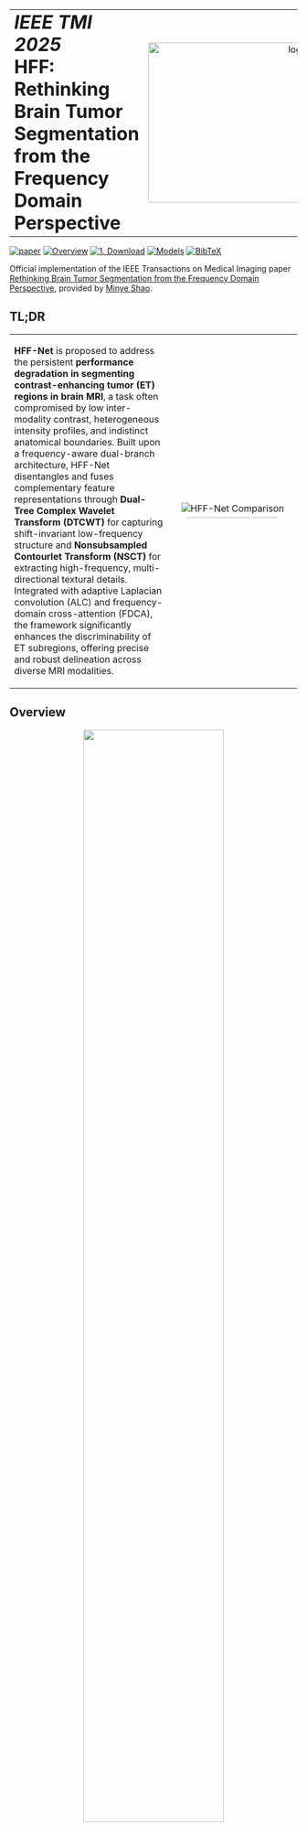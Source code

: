 <table>
<tr>
<td align="left">
  <h1 style="margin: 0;">
    <em>IEEE TMI 2025</em><br>
    HFF: Rethinking Brain Tumor Segmentation from the Frequency Domain Perspective
  </h1>
</td>
<td align="right">
  <img src="figs/hff_logo.png" alt="logo" width="280">
</td>
</tr>
</table>



[![paper](https://img.shields.io/badge/arXiv-Paper-red.svg)](https://www.arxiv.org/abs/2506.10142)
[![Overview](https://img.shields.io/badge/Overview-Read-orange.svg)](#overview)
[![1. Download](https://img.shields.io/badge/Datasets-Download-yellow.svg)](#1-download)
[![Models](https://img.shields.io/badge/Training-Evaluation-purple.svg)](#check-before-training)
[![BibTeX](https://img.shields.io/badge/BibTeX-Cite-blueviolet.svg)](#citation)


Official implementation of the IEEE Transactions on Medical Imaging paper [Rethinking Brain Tumor Segmentation from the Frequency Domain Perspective](https://www.arxiv.org/abs/2506.10142), provided by [Minye Shao](https://www.linkedin.com/in/minyeshao/).



## TL;DR

<table>
<tr>
<td>

**HFF-Net** is proposed to address the persistent **performance degradation in segmenting contrast-enhancing tumor (ET) regions in brain MRI**, a task often compromised by low inter-modality contrast, heterogeneous intensity profiles, and indistinct anatomical boundaries. Built upon a frequency-aware dual-branch architecture, HFF-Net disentangles and fuses complementary feature representations through **Dual-Tree Complex Wavelet Transform (DTCWT)** for capturing shift-invariant low-frequency structure and **Nonsubsampled Contourlet Transform (NSCT)** for extracting high-frequency, multi-directional textural details. Integrated with adaptive Laplacian convolution (ALC) and frequency-domain cross-attention (FDCA), the framework significantly enhances the discriminability of ET subregions, offering precise and robust delineation across diverse MRI modalities.

</td>
<td width="45%" align="center">

<img src="figs/problem.jpg" alt="HFF-Net Comparison" style="max-width:100%; height:auto;">

<em style="font-size:2px; color:gray; text-align:center; display:block; margin-top:5px;">
Figure: Comparison of our method and prior work in a complex glioma case,  
highlighting improved segmentation of the ET region using fused frequency-domain features.
</em>

</td>
</tr>
</table>





## Overview
<div align=center>  
<img src='figs/overview.png' width="70%">
</div>



(a) Architecture of our HFF-Net: A multimodal dual-branch network decomposing and integrating multi-directional HF and LF MRI features with three components: ALC, FDCA, and FDD. It uses **L**<sub><em>unsup</em></sub> for output consistency between branches and **L**<sub><em>sup</em></sub><sup><em>H,L</em></sup> to align each branch's main and side outputs with ground truth. (b) Our ALC uses elastic weight consolidation to dynamically update weights, maintaining HF filtering functionality while extracting features from multimodal and multi-directional inputs. (c) FDCA enhances the extraction and processing of anisotropic volumetric features in MRI images through multi-dimensional cross-attention mechanisms in the frequency domain. (d) FDD processes multi-sequence MRI slices by decomposing them into HF and LF inputs using distinct frequency domain transforms. (e) The fusion block integrates the deep HF and LF features from the deep layers during the encoding process.

<div align=center>  
<img src='figs/results.jpg' width="70%">
</div>

Some experimental results are presented below for illustration. For more details, please refer to our paper.






---

## 🛠️ Install Dependencies
> ✅ Tested on Ubuntu 22.04/24.04 + Pytorch 2.1.2

Clone this repo and install environment:
```
git clone https://github.com/VinyehShaw/HFF.git
cd HFF
conda create -n hff python=3.8
conda activate hff
pip install -r requirements.txt
```
 Install [MATLAB]( https://www.mathworks.com/downloads/), please make sure to install the [Image Processing Toolbox](https://mathworks.com/products/image-processing.html) as an additional component.

> ✅ The project has been tested with the MATLAB versions R2025a, R2024b, R2023b.

## 📦 Datasets Preparation
### 1. Download
 Datasets Preparation
Please download and prepare the following training datasets:

- [BraTS 2019](https://www.med.upenn.edu/cbica/brats2019/data.html) is now available for download on [Kaggle](https://www.kaggle.com/datasets/aryashah2k/brain-tumor-segmentation-brats-2019). The training set includes all samples from both the HGG and LGG subsets.


- [BraTS 2020](https://www.med.upenn.edu/cbica/brats2020/data.html) is also now available for download on [Kaggle](https://www.kaggle.com/datasets/awsaf49/brats20-dataset-training-validation).

- [MSD](https://decathlon-10.grand-challenge.org/) Brain Tumor (Task 01_BrainTumour)  is available from via [AWS](http://medicaldecathlon.com/dataaws/) or [Google Drive](https://drive.google.com/drive/folders/1HqEgzS8BV2c7xYNrZdEAnrHk7osJJ--2).

- To download [BraTS 2023](https://www.synapse.org/Synapse:syn51156910/wiki/621282), simply create an account on Synapse and register for the challenge on the official website (register through [BraTS-Lighthouse 2025 Challenge](https://www.synapse.org/Synapse:syn64153130/wiki/631048) now).


After downloading and extracting, the data is organized under the following structure (Here, we use BraTS 2020 as an example, same layout applies to other datasets):
```
your_data_path/
└── MICCAI_BraTS2020_TrainingData/
    ├── BraTS20_Training_001/
    │   ├── BraTS20_Training_001_flair.nii
    │   ├── BraTS20_Training_001_t1.nii
    │   ├── BraTS20_Training_001_t1ce.nii
    │   ├── BraTS20_Training_001_t2.nii
    │   └── BraTS20_Training_001_seg.nii
    ├── BraTS20_Training_002/
    ├── ...
    └── BraTS20_Training_369/
```
---
### 2. Frequency Decomposition

To extract the low-frequency components of MRI volumes, run the Python script ```./DTCWT_LF.py```. You only need to modify the --data_root argument to point to your dataset location. For example, for BraTS 2020:

```
python DTCWT_LF.py --data_root yourpath/MICCAI_BraTS2020_TrainingData/
```


Then, to perform high-frequency transformation on MRI volumes, use the Matlab script ```./NSCT_BTS/nsct_hf.m```
Make sure the original MRI data is correctly organized. For example, in the BraTS 2020 case:
```
baseDir = 'yourpath/MICCAI_BraTS2020_TrainingData';
nsct_tbx_dir = './NSCT_BTS/nsct_toolbox'; % Ensure this path is relative to the current working directory
```
This process may take some time, so feel free to take a break while it runs. ☕️

---
After running frequency decomposition, each subject folder is expected to have the following structure:
```
your_data_path/
└── MICCAI_BraTS2020_TrainingData/
    ├── BraTS20_Training_001/
    │   ├── BraTS20_Training_001_flair.nii
    │   ├── BraTS20_Training_001_flair_H1.nii.gz
    │   ├── BraTS20_Training_001_flair_H2.nii.gz
    │   ├── BraTS20_Training_001_flair_H3.nii.gz
    │   ├── BraTS20_Training_001_flair_H4.nii.gz
    │   ├── BraTS20_Training_001_flair_L.nii.gz  
    │
    │   ├── BraTS20_Training_001_t1.nii
    │   ├── BraTS20_Training_001_t1_H1.nii.gz
    │   ├── ...
    │   ├── BraTS20_Training_001_t1_L.nii.gz
    │
    │   ├── BraTS20_Training_001_t1ce.nii
    │   ├── BraTS20_Training_001_t1ce_H1.nii.gz
    │   ├── ...
    │   ├── BraTS20_Training_001_t1ce_L.nii.gz
    │
    │   ├── BraTS20_Training_001_t2.nii
    │   ├── BraTS20_Training_001_t2_H1.nii.gz
    │   ├── ...
    │   ├── BraTS20_Training_001_t2_L.nii.gz
    │
    │   └── BraTS20_Training_001_seg.nii
    ├── BraTS20_Training_002/
    ├── BraTS20_Training_003/
    ├── ...
    └── BraTS20_Training_369/
```
Run split.py with ```--brain_dir``` (e.g., your_data_path/MICCAI_BraTS2020_TrainingData/), ```--save_dir``` (where to store the split .txt files), and ```--n_split ```(number of random splits) according to your needs.




## 🚀 Training
#### Check Before Training
> Make sure the ```label_filename``` and ```m_path``` variables in ```./loader/dataload3d.py``` follow the correct naming convention with underscores (e.g., _seg.nii vs -seg.nii)
---
To start training, run ```train.py``` with the following key arguments:

```--train``` and ```val_list```: path to the training and validation .txt file  

--val_list: path to the validation .txt file

```--dataset_name```: choose from ['brats19', 'brats20', 'brats23men', 'msdbts']

```--class_type```: choose segmentation target from ['et', 'tc', 'wt', 'all']

>ET: enhancing tumor, TC: tumor core, WT: whole tumor — each defines a binary segmentation task; ALL: preserves all labels for a 4-class segmentation task.

```--display_iter```: how many iterations between validation runs 

```--selected_modal```: list of input MRI modalities (see below)
> For BraTS 2020, --selected_modal should be like:

```
['flair_L', 't1_L', 't1ce_L', 't2_L', 'flair_H1', 'flair_H2', 'flair_H3', 'flair_H4', 't1_H1', 't1_H2', 't1_H3', 't1_H4', 't1ce_H1', 't1ce_H2', 't1ce_H3', 't1ce_H4', 't2_H1', 't2_H2', 't2_H3', 't2_H4']
  ```

Modify the paths and settings based on your dataset and experiment requirements.



The model will be saved under ./result/checkpoints. The training takes about 1.5 days on a single RTX 4090.



## 📊 Evaluation

To evaluate a trained model, run ```./eval.py``` with the following arguments:

```--selected_modal```: list of input modalities (same as used during training)

```--dataset_name```: one of ['brats19', 'brats20', 'brats23men', 'msdbts']

```--class_type```: segmentation target (et, tc, wt, or all)

```--checkpoint```: path to the trained model checkpoint

```--test_list```: path to the .txt file listing MRI samples to evaluate


---


## Citation
Both NSCT and DTCWT offer powerful frequency-domain signal processing tools that enhance feature extraction and show strong potential for a wide range of downstream medical imaging tasks — **including segmentation, inpainting, generation, registration, and beyond.** We encourage researchers to explore these techniques further and apply our method to future and annual [BraTS challenges](https://www.synapse.org/Synapse:syn53708126/wiki/626320) as well as other medical imaging benchmarks.


> **If you find our work helpful in your research or clinical tool development, please consider citing us:**
```
@ARTICLE{11032150,
  author={Shao, Minye and Wang, Zeyu and Duan, Haoran and Huang, Yawen and Zhai, Bing and Wang, Shizheng and Long, Yang and Zheng, Yefeng},
  journal={IEEE Transactions on Medical Imaging}, 
  title={Rethinking Brain Tumor Segmentation from the Frequency Domain Perspective}, 
  year={2025},
  volume={},
  number={},
  pages={1-1},
  keywords={Frequency-domain analysis;Tumors;Brain tumors;Magnetic resonance imaging;Three-dimensional displays;Biomedical imaging;Imaging;Feature extraction;Electronic mail;Convolution;Brain tumor segmentation;Frequency domain;Multi-modal feature fusion},
  doi={10.1109/TMI.2025.3579213}}
```

## Acknowledgments

This repo is based in part on the works of [Zhou et al. (ICCV 2023)](https://openaccess.thecvf.com/content/ICCV2023/html/Zhou_XNet_Wavelet-Based_Low_and_High_Frequency_Fusion_Networks_for_Fully-_ICCV_2023_paper.html) and [Ganasala et al. (JDI 2014)](https://link.springer.com/article/10.1007/s10278-013-9664-x). We thank the authors for their valuable contributions, which inspired and guided our implementation.


